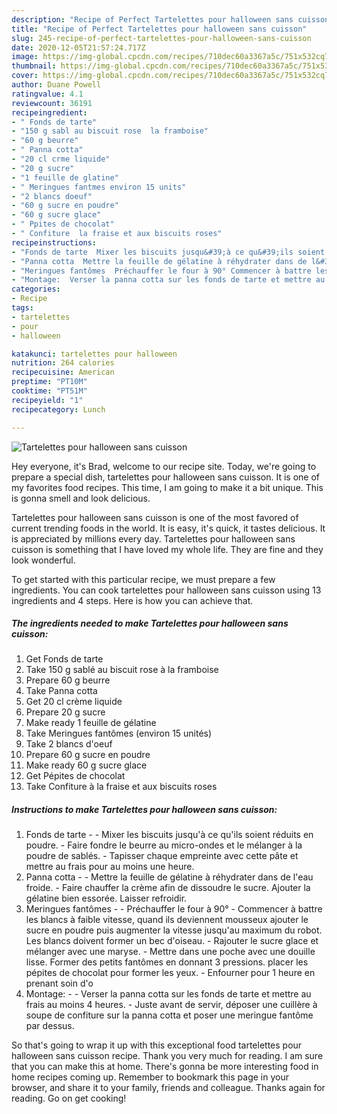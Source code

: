 ```yaml
---
description: "Recipe of Perfect Tartelettes pour halloween sans cuisson"
title: "Recipe of Perfect Tartelettes pour halloween sans cuisson"
slug: 245-recipe-of-perfect-tartelettes-pour-halloween-sans-cuisson
date: 2020-12-05T21:57:24.717Z
image: https://img-global.cpcdn.com/recipes/710dec60a3367a5c/751x532cq70/tartelettes-pour-halloween-sans-cuisson-photo-principale-de-la-recette.jpg
thumbnail: https://img-global.cpcdn.com/recipes/710dec60a3367a5c/751x532cq70/tartelettes-pour-halloween-sans-cuisson-photo-principale-de-la-recette.jpg
cover: https://img-global.cpcdn.com/recipes/710dec60a3367a5c/751x532cq70/tartelettes-pour-halloween-sans-cuisson-photo-principale-de-la-recette.jpg
author: Duane Powell
ratingvalue: 4.1
reviewcount: 36191
recipeingredient:
- " Fonds de tarte"
- "150 g sabl au biscuit rose  la framboise"
- "60 g beurre"
- " Panna cotta"
- "20 cl crme liquide"
- "20 g sucre"
- "1 feuille de glatine"
- " Meringues fantmes environ 15 units"
- "2 blancs doeuf"
- "60 g sucre en poudre"
- "60 g sucre glace"
- " Ppites de chocolat"
- " Confiture  la fraise et aux biscuits roses"
recipeinstructions:
- "Fonds de tarte  Mixer les biscuits jusqu&#39;à ce qu&#39;ils soient réduits en poudre. Faire fondre le beurre au micro-ondes et le mélanger à la poudre de sablés. Tapisser chaque empreinte avec cette pâte et mettre au frais pour au moins une heure."
- "Panna cotta  Mettre la feuille de gélatine à réhydrater dans de l&#39;eau froide. Faire chauffer la crème afin de dissoudre le sucre. Ajouter la gélatine bien essorée. Laisser refroidir."
- "Meringues fantômes  Préchauffer le four à 90° Commencer à battre les blancs à faible vitesse, quand ils deviennent mousseux ajouter le sucre en poudre puis augmenter la vitesse jusqu&#39;au maximum du robot. Les blancs doivent former un bec d&#39;oiseau.​​​​​​​ Rajouter le sucre glace et mélanger avec une maryse. Mettre dans une poche avec une douille lisse. Former des petits fantômes en donnant 3 pressions. placer les pépites de chocolat pour former les yeux.  Enfourner pour 1 heure en prenant soin d&#39;o"
- "Montage:  Verser la panna cotta sur les fonds de tarte et mettre au frais au moins 4 heures. Juste avant de servir, déposer une cuillère à soupe de confiture sur la panna cotta et poser une meringue fantôme par dessus."
categories:
- Recipe
tags:
- tartelettes
- pour
- halloween

katakunci: tartelettes pour halloween 
nutrition: 264 calories
recipecuisine: American
preptime: "PT10M"
cooktime: "PT51M"
recipeyield: "1"
recipecategory: Lunch

---
```



![Tartelettes pour halloween sans cuisson](https://img-global.cpcdn.com/recipes/710dec60a3367a5c/751x532cq70/tartelettes-pour-halloween-sans-cuisson-photo-principale-de-la-recette.jpg)

Hey everyone, it's Brad, welcome to our recipe site. Today, we're going to prepare a special dish, tartelettes pour halloween sans cuisson. It is one of my favorites food recipes. This time, I am going to make it a bit unique. This is gonna smell and look delicious.

Tartelettes pour halloween sans cuisson is one of the most favored of current trending foods in the world. It is easy, it's quick, it tastes delicious. It is appreciated by millions every day. Tartelettes pour halloween sans cuisson is something that I have loved my whole life. They are fine and they look wonderful.




To get started with this particular recipe, we must prepare a few ingredients. You can cook tartelettes pour halloween sans cuisson using 13 ingredients and 4 steps. Here is how you can achieve that.

<!--inarticleads1-->

##### The ingredients needed to make Tartelettes pour halloween sans cuisson:

1. Get  Fonds de tarte
1. Take 150 g sablé au biscuit rose à la framboise
1. Prepare 60 g beurre
1. Take  Panna cotta
1. Get 20 cl crème liquide
1. Prepare 20 g sucre
1. Make ready 1 feuille de gélatine
1. Take  Meringues fantômes (environ 15 unités)
1. Take 2 blancs d&#39;oeuf
1. Prepare 60 g sucre en poudre
1. Make ready 60 g sucre glace
1. Get  Pépites de chocolat
1. Take  Confiture à la fraise et aux biscuits roses




<!--inarticleads2-->

##### Instructions to make Tartelettes pour halloween sans cuisson:

1. Fonds de tarte -  - Mixer les biscuits jusqu&#39;à ce qu&#39;ils soient réduits en poudre. - Faire fondre le beurre au micro-ondes et le mélanger à la poudre de sablés. - Tapisser chaque empreinte avec cette pâte et mettre au frais pour au moins une heure.
1. Panna cotta -  - Mettre la feuille de gélatine à réhydrater dans de l&#39;eau froide. - Faire chauffer la crème afin de dissoudre le sucre. Ajouter la gélatine bien essorée. Laisser refroidir.
1. Meringues fantômes -  - Préchauffer le four à 90° - Commencer à battre les blancs à faible vitesse, quand ils deviennent mousseux ajouter le sucre en poudre puis augmenter la vitesse jusqu&#39;au maximum du robot. Les blancs doivent former un bec d&#39;oiseau.​​​​​​​ - Rajouter le sucre glace et mélanger avec une maryse. - Mettre dans une poche avec une douille lisse. Former des petits fantômes en donnant 3 pressions. placer les pépites de chocolat pour former les yeux.  - Enfourner pour 1 heure en prenant soin d&#39;o
1. Montage: -  - Verser la panna cotta sur les fonds de tarte et mettre au frais au moins 4 heures. - Juste avant de servir, déposer une cuillère à soupe de confiture sur la panna cotta et poser une meringue fantôme par dessus.




So that's going to wrap it up with this exceptional food tartelettes pour halloween sans cuisson recipe. Thank you very much for reading. I am sure that you can make this at home. There's gonna be more interesting food in home recipes coming up. Remember to bookmark this page in your browser, and share it to your family, friends and colleague. Thanks again for reading. Go on get cooking!
